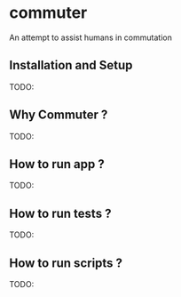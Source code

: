 # commuter
An attempt to assist humans in commutation

## Installation and Setup

TODO:

## Why Commuter ?

TODO:

## How to run app ?

TODO:

## How to run tests ?

TODO:

## How to run scripts ?

TODO:
